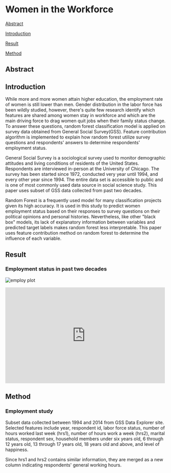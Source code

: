 # Women in the Workforce

[Abstract](#abstract)

[Introduction](#introduction)

[Result](#result)

[Method](#method)

## Abstract

## Introduction

While more and more women attain higher education, the employment rate of women is still lower than men. Gender distribution in the labor force has been wildly studied, however, there's quite few research identify which features are shared among women stay in workforce and which are the main driving force to drag women quit jobs when their family status change. To answer these questions, random forest classification model is applied on survey data obtained from General Social Survey(GSS). Feature contribution algorithm is implemented to explain how random forest utilize survey questions and respondents' answers to determine respondents' employment status. 

General Social Survey is a sociological survey used to monitor demographic attitudes and living conditions of residents of the United States. Respondents are interviewed in-person at the University of Chicago. The survey has been started since 1972, conducted very year until 1994, and every other year since 1994. The entire data set is accessible to public and is one of most commonly used data source in social science study. This paper uses subset of GSS data collected from past two decades. 

Random Forest is a frequently used model for many classification projects given its high accuracy. It is used in this study to predict women employment status based on their responses to survey questions on their political opinions and personal histories. Nevertheless, like other "black box" models, its lack of explanatory information between variables and predicted target labels makes random forest less interpretable. This paper uses feature contribution method on random forest to determine the influence of each variable. 

## Result
### Employment status in past two decades

![employ plot](https://plot.ly/94/~yihua/)

<iframe width="500" height="300" frameborder="0" scrolling="yes" src="https://plot.ly/~yihua/94.embed"></iframe>

## Method
### Employment study
Subset data collected between 1994 and 2014 from GSS Data Explorer site. Selected features include year, respondent id, labor force status, number of hours worked last week (hrs1), number of hours work a week (hrs2), marital status, respondent sex, household members under six years old, 6 through 12 years old, 13 through 17 years old, 18 years old and above, and level of happiness. 

Since hrs1 and hrs2 contains similar information, they are merged as a new column indicating respondents' general working hours. 